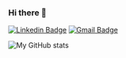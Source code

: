 ### Hi there 👋

[![Linkedin Badge](https://img.shields.io/badge/-vladislav-lischyna?style=flat-square&labelColor=blue&logo=Linkedin&logoColor=white&link=https://www.linkedin.com/in/vladislav-lischyna/)](https://www.linkedin.com/in/vladislav-lischyna/)
[![Gmail Badge](https://img.shields.io/badge/-duskone39@gmail.com-c14438?style=flat-square&logo=Gmail&logoColor=white&link=mailto:duskone39@gmail.com)](mailto:duskone39@gmail.com)

<!--
**VladyslavLishchyna/VladyslavLishchyna** is a ✨ _special_ ✨ repository because its `README.md` (this file) appears on your GitHub profile.

Here are some ideas to get you started:

- 🔭 I’m currently working on ...
- 🌱 I’m currently learning ...
- 👯 I’m looking to collaborate on ...
- 🤔 I’m looking for help with ...
- 💬 Ask me about ...
- 📫 How to reach me: ...
- 😄 Pronouns: ...
- ⚡ Fun fact: ...
-->

<img alt="My GitHub stats"
src="https://github-readme-stats.vercel.app/api?username=VladyslavLishchyna&show_icons=true&theme=transparent"/>
